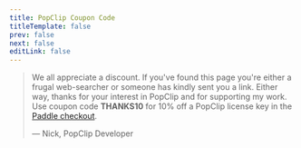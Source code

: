 ```yaml
---
title: PopClip Coupon Code
titleTemplate: false
prev: false
next: false
editLink: false
---
```


> We all appreciate a discount. If you've found this page you're either a frugal
> web-searcher or someone has kindly sent you a link. Either way, thanks for
> your interest in PopClip and for supporting my work. Use coupon code
> **THANKS10** for 10% off a PopClip license key in the [Paddle checkout](/buy).
>
> — Nick, PopClip Developer
